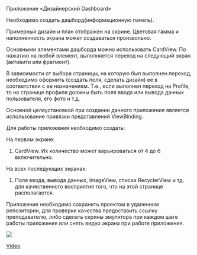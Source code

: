 Приложение «Дизайнерский Dashboard»

Необходимо создать дашборд(информационную панель).

Примерный дизайн и план отображен на скрине. Цветовая гамма и наполненность экрана может создаваться произвольно.

Основными элементами дашборда можно использовать CardView. По нажатию на любой элемент, выполняется переход на следующий экран (активити или фрагмент).

В зависимости от выбора страницы, на которую был выполнен переход, необходимо оформить (создать поля, сделать дизайн) ее в соответствии с ее назначением. Т.е., если выполнен переход на Profile, то на странице профиля должны быть поля ввода или вывода данных пользователя, его фото и т.д.

Основной целеустановкой при создании данного приложения является использование привязки представлений ViewBinding.

Для работы приложения необходимо создать:

На первом экране:

1. CardView. Их количество может варьироваться от 4 до 6 включительно.

На всех последующих экранах:

1. Поля ввода, вывода данных, ImageView, списки RecyclerView и тд. для качественного восприятия того, что на этой странице располагается.


Приложение необходимо сохранить проектом в удаленном репозитории, для проверки качества предоставить ссылку преподавателю, либо сделать скрины эмулятора при каждом шаге работы приложения или снять видео экрана при работе приложения.

![](https://static.tildacdn.com/tild3336-6663-4965-b736-396438373062/p111111111111.jpg)

[Video](https://rutube.ru/video/private/ffa3336c5677c1cf600823a56ed9bee6/?p=hM_a97CORRFocQ4Mq-k--g)